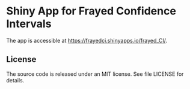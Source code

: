 # Shiny App for Frayed Confidence Intervals

The app is accessible at https://frayedci.shinyapps.io/frayed_CI/.

## License

The source code is released under an MIT license.
See file LICENSE for details.

